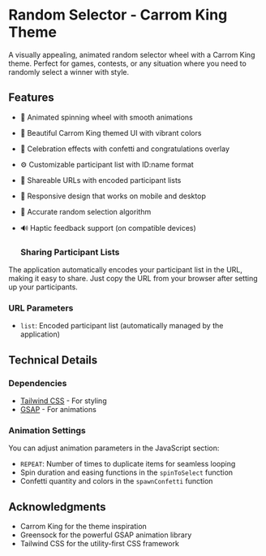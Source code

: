 
# Random Selector - Carrom King Theme

A visually appealing, animated random selector wheel with a Carrom King theme. Perfect for games, contests, or any situation where you need to randomly select a winner with style.

## Features

- 🎡 Animated spinning wheel with smooth animations
- 🎨 Beautiful Carrom King themed UI with vibrant colors
- 🎉 Celebration effects with confetti and congratulations overlay
- ⚙️ Customizable participant list with ID:name format
- 🔗 Shareable URLs with encoded participant lists
- 📱 Responsive design that works on mobile and desktop
- 🎯 Accurate random selection algorithm
- 🔊 Haptic feedback support (on compatible devices)


  ### Sharing Participant Lists

The application automatically encodes your participant list in the URL, making it easy to share. Just copy the URL from your browser after setting up your participants.

### URL Parameters

- `list`: Encoded participant list (automatically managed by the application)


## Technical Details

### Dependencies

- [Tailwind CSS](https://tailwindcss.com/) - For styling
- [GSAP](https://greensock.com/gsap/) - For animations



### Animation Settings

You can adjust animation parameters in the JavaScript section:
- `REPEAT`: Number of times to duplicate items for seamless looping
- Spin duration and easing functions in the `spinToSelect` function
- Confetti quantity and colors in the `spawnConfetti` function


## Acknowledgments

- Carrom King for the theme inspiration
- Greensock for the powerful GSAP animation library
- Tailwind CSS for the utility-first CSS framework
